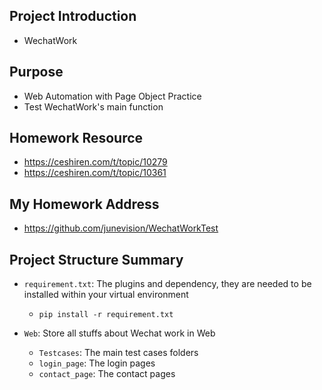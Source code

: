 ## Project Introduction
- WechatWork

## Purpose
- Web Automation with Page Object Practice
- Test WechatWork's main function

## Homework Resource
- https://ceshiren.com/t/topic/10279
- https://ceshiren.com/t/topic/10361

## My Homework Address
- https://github.com/junevision/WechatWorkTest

## Project Structure Summary
- `requirement.txt`: The plugins and dependency, they are needed to be installed within your virtual environment
  - `pip install -r requirement.txt`
  
- `Web`: Store all stuffs about Wechat work in Web 
  - `Testcases`: The main test cases folders 
  - `login_page`: The login pages
  - `contact_page`: The contact pages
